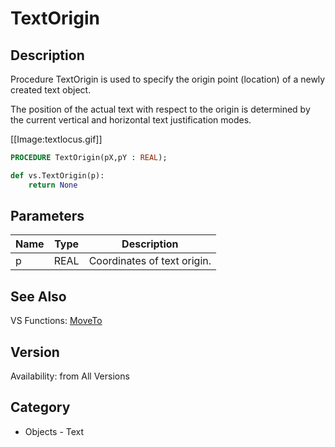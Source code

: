# TextOrigin

## Description
Procedure TextOrigin is used to specify the origin point (location) of a newly created text object.

The position of the actual text with respect to the origin is determined by the current vertical and horizontal text justification modes.

[[Image:textlocus.gif]]

```pascal
PROCEDURE TextOrigin(pX,pY : REAL);
```

```python
def vs.TextOrigin(p):
    return None
```

## Parameters
|Name|Type|Description|
|---|---|---|
|p|REAL|Coordinates of text origin.|

## See Also
VS Functions:
[MoveTo](MoveTo.md)

## Version
Availability: from All Versions

## Category
* Objects - Text

